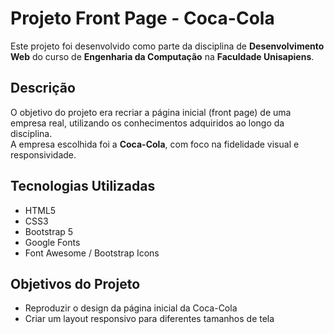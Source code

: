 # Projeto Front Page - Coca-Cola

Este projeto foi desenvolvido como parte da disciplina de **Desenvolvimento Web** do curso de **Engenharia da Computação** na **Faculdade Unisapiens**.

## Descrição

O objetivo do projeto era recriar a página inicial (front page) de uma empresa real, utilizando os conhecimentos adquiridos ao longo da disciplina.  
A empresa escolhida foi a **Coca-Cola**, com foco na fidelidade visual e responsividade.

## Tecnologias Utilizadas

- HTML5  
- CSS3  
- Bootstrap 5  
- Google Fonts  
- Font Awesome / Bootstrap Icons

## Objetivos do Projeto

- Reproduzir o design da página inicial da Coca-Cola  
- Criar um layout responsivo para diferentes tamanhos de tela  


